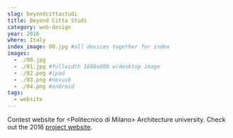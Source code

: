 ```yaml
---
slag: beyondcittastudi
title: Beyond Citta Studi
category: web-design
year: 2016
where: Italy
index_image: 00.jpg #all devices together for index
images:
  - ./00.jpg
  - ./01.jpg #fullwidth 1680x800 w/desktop image
  - ./02.png #ipad
  - ./03.png #nexus6
  - ./04.png #android
tags:
  - website
---
```


Contest website for &lt;Politecnico di Milano&gt; Architecture university.
Check out the 2016 [project website](http://beyondcittastudi.junglestar.org/).
